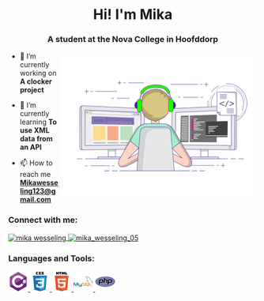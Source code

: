 <h1 align="center">Hi! I'm Mika</h1>
<h3 align="center">A student at the Nova College in Hoofddorp</h3>
<img align="right" width="400" src="https://raw.githubusercontent.com/devSouvik/devSouvik/master/gif3.gif" alt="Coding GIF">


- 🔭 I’m currently working on **A clocker project**

- 🌱 I’m currently learning **To use XML data from an API**

- 📫 How to reach me **Mikawesseling123@gmail.com**

<h3 align="left">Connect with me:</h3>
<p align="left">
  <a href="https://www.linkedin.com/in/mika-wesseling-23a7a9230/" target="_blank">
    <img align="center" src="https://raw.githubusercontent.com/rahuldkjain/github-profile-readme-generator/master/src/images/icons/Social/linked-in-alt.svg" alt="mika wesseling" height="30" width="40" />
  </a>
  <a href="https://instagram.com/mika_wesseling_05" target="_blank">
    <img align="center" src="https://raw.githubusercontent.com/rahuldkjain/github-profile-readme-generator/master/src/images/icons/Social/instagram.svg" alt="mika_wesseling_05" height="30" width="40" />
  </a>
</p>


<h3 align="left">Languages and Tools:</h3>
<p align="left"> <a href="#" target="_blank" rel="noreferrer"> <img src="https://raw.githubusercontent.com/devicons/devicon/master/icons/csharp/csharp-original.svg" alt="csharp" width="40" height="40"/> </a> <a href="https://www.w3schools.com/css/" target="_blank" rel="noreferrer"> <img src="https://raw.githubusercontent.com/devicons/devicon/master/icons/css3/css3-original-wordmark.svg" alt="css3" width="40" height="40"/> </a> <a href="https://www.w3.org/html/" target="_blank" rel="noreferrer"> <img src="https://raw.githubusercontent.com/devicons/devicon/master/icons/html5/html5-original-wordmark.svg" alt="html5" width="40" height="40"/> </a> <a href="https://www.mysql.com/" target="_blank" rel="noreferrer"> <img src="https://raw.githubusercontent.com/devicons/devicon/master/icons/mysql/mysql-original-wordmark.svg" alt="mysql" width="40" height="40"/> </a> <a href="https://www.php.net" target="_blank" rel="noreferrer"> <img src="https://raw.githubusercontent.com/devicons/devicon/master/icons/php/php-original.svg" alt="php" width="40" height="40"/> </a> </p>
